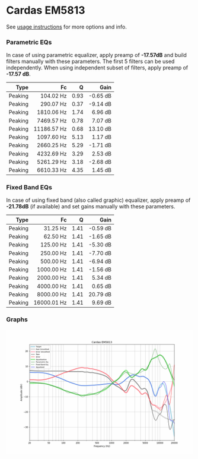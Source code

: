 # Cardas EM5813
See [usage instructions](https://github.com/jaakkopasanen/AutoEq#usage) for more options and info.

### Parametric EQs
In case of using parametric equalizer, apply preamp of **-17.57dB** and build filters manually
with these parameters. The first 5 filters can be used independently.
When using independent subset of filters, apply preamp of **-17.57 dB**.

| Type    | Fc          |    Q | Gain     |
|--------:|------------:|-----:|---------:|
| Peaking | 104.02 Hz   | 0.93 | -0.65 dB |
| Peaking | 290.07 Hz   | 0.37 | -9.14 dB |
| Peaking | 1810.06 Hz  | 1.74 | 6.96 dB  |
| Peaking | 7469.57 Hz  | 0.78 | 7.07 dB  |
| Peaking | 11186.57 Hz | 0.68 | 13.10 dB |
| Peaking | 1097.60 Hz  | 5.13 | 1.17 dB  |
| Peaking | 2660.25 Hz  | 5.29 | -1.71 dB |
| Peaking | 4232.69 Hz  | 3.29 | 2.53 dB  |
| Peaking | 5261.29 Hz  | 3.18 | -2.68 dB |
| Peaking | 6610.33 Hz  | 4.35 | 1.45 dB  |

### Fixed Band EQs
In case of using fixed band (also called graphic) equalizer, apply preamp of **-21.78dB**
(if available) and set gains manually with these parameters.

| Type    | Fc          |    Q | Gain     |
|--------:|------------:|-----:|---------:|
| Peaking | 31.25 Hz    | 1.41 | -0.59 dB |
| Peaking | 62.50 Hz    | 1.41 | -1.65 dB |
| Peaking | 125.00 Hz   | 1.41 | -5.30 dB |
| Peaking | 250.00 Hz   | 1.41 | -7.70 dB |
| Peaking | 500.00 Hz   | 1.41 | -6.94 dB |
| Peaking | 1000.00 Hz  | 1.41 | -1.56 dB |
| Peaking | 2000.00 Hz  | 1.41 | 5.34 dB  |
| Peaking | 4000.00 Hz  | 1.41 | 0.65 dB  |
| Peaking | 8000.00 Hz  | 1.41 | 20.79 dB |
| Peaking | 16000.01 Hz | 1.41 | 9.69 dB  |

### Graphs
![](./Cardas%20EM5813.png)